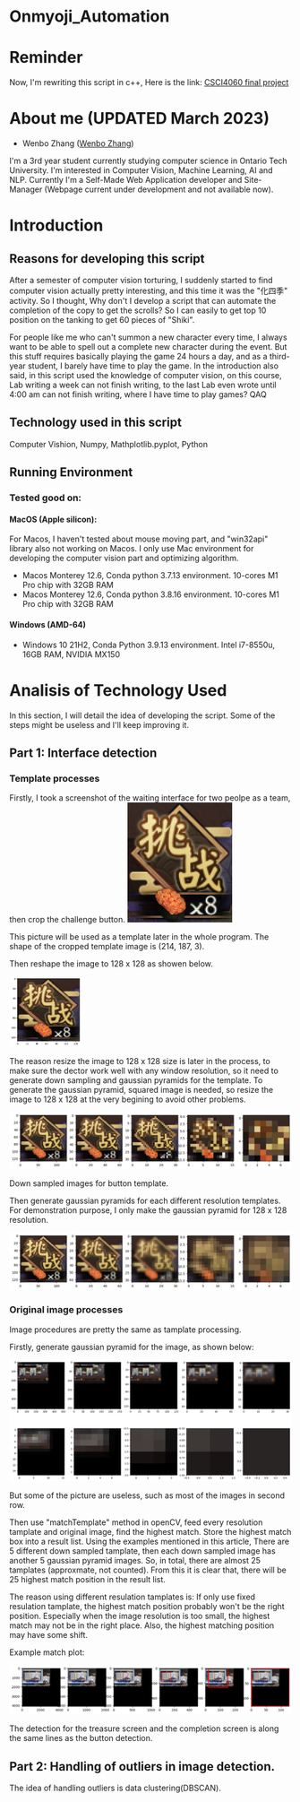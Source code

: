 # Onmyoji_Automation
# Reminder

Now, I'm rewriting this script in c++, Here is the link: <a href="https://github.com/Falanan/CSCI4060U_Lab/tree/main/Final_Proj">CSCI4060 final project</a>

# About me (UPDATED March 2023)
 - Wenbo Zhang ([Wenbo Zhang](https://www.linkedin.com/in/wenbo-zhang-falana/))

 I'm a 3rd year student currently studying computer science in Ontario Tech University. I'm interested in Computer Vision, Machine Learning, AI and NLP. Currently I'm a Self-Made Web Application developer and Site-Manager (Webpage current under development and not available now).



 # Introduction

 ## Reasons for developing this script

 After a semester of computer vision torturing, I suddenly started to find computer vision actually pretty interesting, and this time it was the "化四季" activity. So I thought, Why don't I develop a script that can automate the completion of the copy to get the scrolls? So I can easily to get top 10 position on the tanking to get 60 pieces of "Shiki".

 For people like me who can't summon a new character every time, I always want to be able to spell out a complete new character during the event. But this stuff requires basically playing the game 24 hours a day, and as a third-year student, I barely have time to play the game. In the introduction also said, in this script used the knowledge of computer vision, on this course, Lab writing a week can not finish writing, to the last Lab even wrote until 4:00 am can not finish writing, where I have time to play games? QAQ

 ## Technology used in this script

 Computer Vishion, Numpy, Mathplotlib.pyplot, Python

## Running Environment
 
### Tested good on:

#### MacOS (Apple silicon):

For Macos, I haven't tested about mouse moving part, and "win32api" library also not working on Macos. I only use Mac environment for developing the computer vision part and optimizing algorithm.

- Macos Monterey 12.6, Conda python 3.7.13 environment. 10-cores M1 Pro chip with 32GB RAM
- Macos Monterey 12.6, Conda python 3.8.16 environment. 10-cores M1 Pro chip with 32GB RAM

#### Windows (AMD-64)

- Windows 10 21H2, Conda Python 3.9.13 environment. Intel i7-8550u, 16GB RAM, NVIDIA MX150

# Analisis of Technology Used
In this section, I will detail the idea of developing the script. Some of the steps might be useless and I'll keep improving it.
## Part 1: Interface detection

### Template processes
Firstly, I took a screenshot of the waiting interface for two peolpe as a team, then crop the challenge button.
![](https://github.com/Falanan/Onmyoji_Automation/blob/main/Onmyoji_Automation_Script/pics/03-T.jpg?raw=true)

This picture will be used as a template later in the whole program. The shape of the cropped template image is (214, 187, 3).

Then reshape the image to 128 x 128 as showen below.

<img src = "https://github.com/Falanan/Onmyoji_Automation/blob/main/readme_file_pics/128_cb.png?raw=true" width="128px">

The reason resize the image to 128 x 128 size is later in the process, to make sure the dector work well with any window resolution, so it need to generate down sampling and gaussian pyramids for the template. To generate the gaussian pyramid, squared image is needed, so resize the image to 128 x 128 at the very begining to avoid other problems.

<img src = "https://github.com/Falanan/Onmyoji_Automation/blob/main/readme_file_pics/ds.png">

Down sampled images for button template.

Then generate gaussian pyramids for each different resolution templates. For demonstration purpose, I only make the gaussian pyramid for 128 x 128 resolution.

<img src="https://github.com/Falanan/Onmyoji_Automation/blob/main/readme_file_pics/gp_128.png?raw=true">

### Original image processes

Image procedures are pretty the same as tamplate processing.

Firstly, generate gaussian pyramid for the image, as shown below:

<img src="https://github.com/Falanan/Onmyoji_Automation/blob/main/readme_file_pics/gpI.png?raw=true">

But some of the picture are useless, such as most of the images in second row.

Then use "matchTemplate" method in openCV, feed every resolution tamplate and original image, find the highest match. Store the highest match box into a result list. Using the examples mentioned in this article, There are 5 different down sampled tamplate, then each down sampled image has another 5 gaussian pyramid images. So, in total, there are almost 25 tamplates (approxmate, not counted). From this it is clear that, there will be 25 highest match position in the result list.

The reason using different resulation tamplates is: If only use fixed resulation tamplate, the highest match position probably won't be the right position. Especially when the image resolution is too small, the highest match may not be in the right place. Also, the highest matching position may have some shift.

Example match plot: 

<img src="https://github.com/Falanan/Onmyoji_Automation/blob/main/readme_file_pics/match_plot.png?raw=true">

The detection for the treasure screen and the completion screen is along the same lines as the button detection.

## Part 2: Handling of outliers in image detection.

The idea of handling outliers is data clustering(DBSCAN). 

